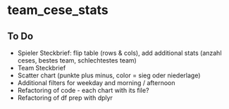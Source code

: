 # team_cese_stats
## To Do
* Spieler Steckbrief: flip table (rows & cols), add additional stats (anzahl ceses, bestes team, schlechtestes team)
* Team Steckbrief
* Scatter chart (punkte plus minus, color = sieg oder niederlage)
* Additional filters for weekday and morning / afternoon
* Refactoring of code - each chart with its file?
* Refactoring of df prep with dplyr
